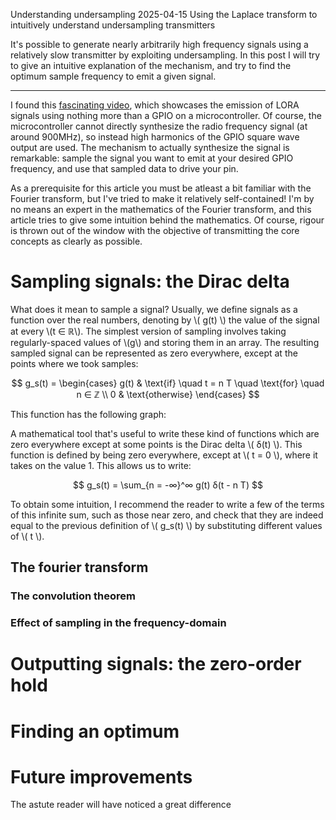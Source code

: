 Understanding undersampling
2025-04-15
Using the Laplace transform to intuitively understand undersampling transmitters

It's possible to generate nearly arbitrarily high frequency signals using a relatively slow transmitter by exploiting undersampling. In this post I will try to give an intuitive explanation of the mechanism, and try to find the optimum sample frequency to emit a given signal.

---

I found this [fascinating video](https://www.youtube.com/watch?v=eIdHBDSQHyw), which showcases the emission of LORA signals using nothing more than a GPIO on a microcontroller. Of course, the microcontroller cannot directly synthesize the radio frequency signal (at around 900MHz), so instead high harmonics of the GPIO square wave output are used. The mechanism to actually synthesize the signal is remarkable: sample the signal you want to emit at your desired GPIO frequency, and use that sampled data to drive your pin.

As a prerequisite for this article you must be atleast a bit familiar with the Fourier transform, but I've tried to make it relatively self-contained! I'm by no means an expert in the mathematics of the Fourier transform, and this article tries to give some intuition behind the mathematics. Of course, rigour is thrown out of the window with the objective of transmitting the core concepts as clearly as possible.

# Sampling signals: the Dirac delta


What does it mean to sample a signal? Usually, we define signals as a function over the real numbers, denoting by \\( g(t) \\) the value of the signal at every \\(t ∈ ℝ\\). The simplest version of sampling involves taking regularly-spaced values of \\(g\\) and storing them in an array. The resulting sampled signal can be represented as zero everywhere, except at the points where we took samples:

$$
    g_s(t) = \begin{cases} 
        g(t) & \text{if} \quad t = n T \quad \text{for} \quad n ∈ ℤ \\
        0 & \text{otherwise}
    \end{cases}
$$

This function has the following graph:


A mathematical tool that's useful to write these kind of functions which are zero everywhere except at some points is the Dirac delta \\( δ(t) \\). This function is defined by being zero everywhere, except at \\( t = 0 \\), where it takes on the value 1. This allows us to write:

$$
    g_s(t) = \sum_{n = -∞}^∞ g(t) δ(t - n T)
$$

To obtain some intuition, I recommend the reader to write a few of the terms of this infinite sum, such as those near zero, and check that they are indeed equal to the previous definition of \\( g_s(t) \\) by substituting different values of \\( t \\).

## The fourier transform

### The convolution theorem

### Effect of sampling in the frequency-domain

# Outputting signals: the zero-order hold

# Finding an optimum

# Future improvements

The astute reader will have noticed a great difference
